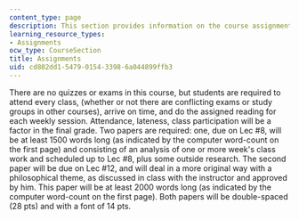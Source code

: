 ```yaml
---
content_type: page
description: This section provides information on the course assignments.
learning_resource_types:
- Assignments
ocw_type: CourseSection
title: Assignments
uid: cd802dd1-5479-0154-3398-6a044899ffb3
---
```


There are no quizzes or exams in this course, but students are required to attend every class, (whether or not there are conflicting exams or study groups in other courses), arrive on time, and do the assigned reading for each weekly session. Attendance, lateness, class participation will be a factor in the final grade. Two papers are required: one, due on Lec #8, will be at least 1500 words long (as indicated by the computer word-count on the first page) and consisting of an analysis of one or more week's class work and scheduled up to Lec #8, plus some outside research. The second paper will be due on Lec #12, and will deal in a more original way with a philosophical theme, as discussed in class with the instructor and approved by him. This paper will be at least 2000 words long (as indicated by the computer word-count on the first page). Both papers will be double-spaced (28 pts) and with a font of 14 pts.